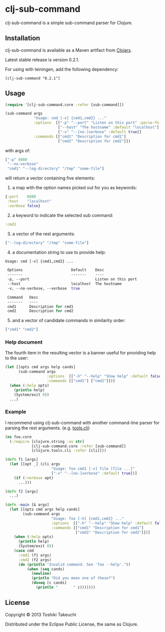# clj-sub-command

clj-sub-command is a simple sub-command parser for Clojure.

## Installation

clj-sub-command is available as a Maven artifact from [Clojars][1].

Latest stable release is version 0.2.1.

For using with leiningen, add the following dependency:

```
[clj-sub-command "0.2.1"]
```

## Usage

```clojure
(require '[clj-sub-command.core :refer [sub-command]])

(sub-command args
             "Usage: cmd [-v] {cmd1,cmd2} ..."
             :options  [["-p" "--port" "Listen on this port" :parse-fn #(Integer. %)]
                        ["--host" "The hostname" :default "localhost"]
                        ["-v" "--[no-]verbose" :default true]]
             :commands [["cmd1" "Description for cmd1"]
                        ["cmd2" "Description for cmd2"]])
```

with args of:

```clojure
["-p" 8080
 "--no-verbose"
 "cmd1" "--log-directory" "/tmp" "some-file"]
```

will return a vector containing five elements:

1) a map with the option names picked out for you as keywords:

```clojure
{:port    8080
 :host    "localhost"
 :verbose false}
```

2) a keyword to indicate the selected sub command:

```clojure
:cmd1
```

3) a vector of the rest arguments:

```clojure
["--log-directory" "/tmp" "some-file"]
```

4) a documentation string to use to provide help:

```clojure
Usage: cmd [-v] {cmd1,cmd2} ...

 Options                      Default    Desc
 -------                      -------    ----
 -p, --port                              Listen on this port
 --host                       localhost  The hostname
 -v, --no-verbose, --verbose  true

 Command   Desc
 -------   ----
 cmd1      Description for cmd1
 cmd2      Description for cmd2

```

5) and a vector of candidate commands in similarity order:

```clojure
["cmd1" "cmd2"]
```

### Help document

The fourth item in the resulting vector is a banner useful for providing help to the user:

```clojure
(let [[opts cmd args help cands]
      (sub-command args
                   :options  [["-h" "--help" "Show help" :default false :flag true]]
                   :commands [["cmd1"] ["cmd2"]])]
  (when (:help opts)
    (println help)
    (System/exit 0))
  ...)
```

### Example

I recommend using clj-sub-command with another command-line parser for parsing the rest arguments.
(e.g. [tools.cli][2])

```clojure
(ns foo.core
  (:require [clojure.string :as str]
            [clj-sub-command.core :refer [sub-command]]
            [clojure.tools.cli :refer [cli]]))

(defn f1 [args]
  (let [[opt _] (cli args
                     "Usage: foo cmd1 [-v] file [file ...]"
                     ["-v" "--[no-]verbose" :default true])]
    (if (:verbose opt)
      ...)))

(defn f2 [args]
  ...)

(defn -main [& args]
  (let [[opts cmd args help cands]
        (sub-command args
                     "Usage: foo [-h] {cmd1,cmd2} ..."
                     :options  [["-h" "--help" "Show help" :default false :flag true]]
                     :commands [["cmd1" "Description for cmd1"]
                                ["cmd2" "Description for cmd2"]])]
    (when (:help opts)
      (println help)
      (System/exit 0))
    (case cmd
      :cmd1 (f1 args)
      :cmd2 (f2 args)
      (do (println "Invalid command. See 'foo --help'."))
          (when (seq cands)
            (newline)
            (println "Did you mean one of these?")
            (doseq [c cands]
              (println "       " c)))))))
```

## License

Copyright © 2013 Toshiki Takeuchi

Distributed under the Eclipse Public License, the same as Clojure.

[1]: https://clojars.org/clj-sub-command
[2]: https://github.com/clojure/tools.cli
